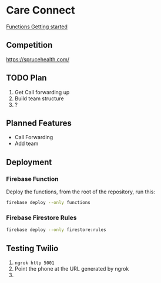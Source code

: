 # Care Connect

[Functions Getting started](https://firebase.google.com/docs/functions/get-started)

## Competition

<https://sprucehealth.com/>

## TODO Plan

1. Get Call forwarding up
2. Build team structure
3. ?

## Planned Features

* Call Forwarding
* Add team

## Deployment

### Firebase Function

Deploy the functions, from the root of the repository, run this:

```bash
firebase deploy --only functions
```

### Firebase Firestore Rules

```bash
firebase deploy --only firestore:rules
```

## Testing Twilio

1. `ngrok http 5001`
2. Point the phone at the URL generated by ngrok
3.
